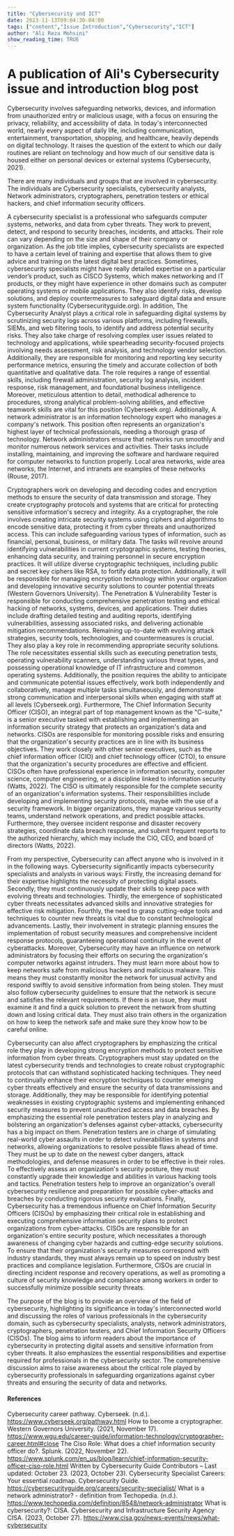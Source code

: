 ```yaml
---
title: "Cybersecurity and ICT"
date: 2023-11-13T09:04:30-04:00
tags: ["content","Issue Introduction","Cybersecurity","ICT"]
author: "Ali Reza Mohsini"
show_reading_time: TRUE
---
```


# A publication of Ali's Cybersecurity issue and introduction blog post

Cybersecurity involves safeguarding networks, devices, and information from unauthorized entry or malicious usage, with a focus on ensuring the privacy, reliability, and accessibility of data. In today's interconnected world, nearly every aspect of daily life, including communication, entertainment, transportation, shopping, and healthcare, heavily depends on digital technology. It raises the question of the extent to which our daily routines are reliant on technology and how much of our sensitive data is housed either on personal devices or external systems (Cybersecurity, 2021). 

There are many individuals and groups that are involved in cybersecurity. The individuals are Cybersecurity specialists, cybersecurity analysts, Network administrators, cryptographers, penetration testers or ethical hackers, and chief information security officers. 

A cybersecurity specialist is a professional who safeguards computer systems, networks, and data from cyber threats. They work to prevent, detect, and respond to security breaches, incidents, and attacks. Their role can vary depending on the size and shape of their company or organization. As the job title implies, cybersecurity specialists are expected to have a certain level of training and expertise that allows them to give advice and training on the latest digital best practices. Sometimes, cybersecurity specialists might have really detailed expertise on a particular vendor’s product, such as CISCO Systems, which makes networking and IT products, or they might have experience in other domains such as computer operating systems or mobile applications. They also identify risks, develop solutions, and deploy countermeasures to safeguard digital data and ensure system functionality (Cybersecurityguide.org). In addition, The Cybersecurity Analyst plays a critical role in safeguarding digital systems by scrutinizing security logs across various platforms, including firewalls, SIEMs, and web filtering tools, to identify and address potential security risks. They also take charge of resolving complex user issues related to technology and applications, while spearheading security-focused projects involving needs assessment, risk analysis, and technology vendor selection. Additionally, they are responsible for monitoring and reporting key security performance metrics, ensuring the timely and accurate collection of both quantitative and qualitative data. The role requires a range of essential skills, including firewall administration, security log analysis, incident response, risk management, and foundational business intelligence. Moreover, meticulous attention to detail, methodical adherence to procedures, strong analytical problem-solving abilities, and effective teamwork skills are vital for this position (Cyberseek.org). Additionally, A network administrator is an information technology expert who manages a company's network. This position often represents an organization's highest layer of technical professionals, needing a thorough grasp of technology. Network administrators ensure that networks run smoothly and monitor numerous network services and activities. Their tasks include installing, maintaining, and improving the software and hardware required for computer networks to function properly. Local area networks, wide area networks, the Internet, and intranets are examples of these networks (Rouse, 2017).

Cryptographers work on developing and decoding codes and encryption methods to ensure the security of data transmission and storage. They create cryptography protocols and systems that are critical for protecting sensitive information's secrecy and integrity.  As a cryptographer, the role involves creating intricate security systems using ciphers and algorithms to encode sensitive data, protecting it from cyber threats and unauthorized access. This can include safeguarding various types of information, such as financial, personal, business, or military data. The tasks will revolve around identifying vulnerabilities in current cryptographic systems, testing theories, enhancing data security, and training personnel in secure encryption practices. It will utilize diverse cryptographic techniques, including public and secret key ciphers like RSA, to fortify data protection. Additionally, it will be responsible for managing encryption technology within your organization and developing innovative security solutions to counter potential threats (Western Governors University). The Penetration & Vulnerability Tester is responsible for conducting comprehensive penetration testing and ethical hacking of networks, systems, devices, and applications. Their duties include drafting detailed testing and auditing reports, identifying vulnerabilities, assessing associated risks, and delivering actionable mitigation recommendations. Remaining up-to-date with evolving attack strategies, security tools, technologies, and countermeasures is crucial. They also play a key role in recommending appropriate security solutions. The role necessitates essential skills such as executing penetration tests, operating vulnerability scanners, understanding various threat types, and possessing operational knowledge of IT infrastructure and common operating systems. Additionally, the position requires the ability to anticipate and communicate potential issues effectively, work both independently and collaboratively, manage multiple tasks simultaneously, and demonstrate strong communication and interpersonal skills when engaging with staff at all levels (Cyberseek.org). Furthermore, The Chief Information Security Officer (CISO), an integral part of top management known as the "C-suite," is a senior executive tasked with establishing and implementing an information security strategy that protects an organization's data and networks. CISOs are responsible for monitoring possible risks and ensuring that the organization's security practices are in line with its business objectives. They work closely with other senior executives, such as the chief information officer (CIO) and chief technology officer (CTO), to ensure that the organization's security procedures are effective and efficient. CISOs often have professional experience in information security, computer science, computer engineering, or a discipline linked to information security (Watts, 2022). The CISO is ultimately responsible for the complete security of an organization's information systems. Their responsibilities include developing and implementing security protocols, maybe with the use of a security framework. In bigger organizations, they manage various security teams, understand network operations, and predict possible attacks. Furthermore, they oversee incident response and disaster recovery strategies, coordinate data breach response, and submit frequent reports to the authorized hierarchy, which may include the CIO, CEO, and board of directors (Watts, 2022). 

From my perspective, Cybersecurity can affect anyone who is involved in it in the following ways. Cybersecurity significantly impacts cybersecurity specialists and analysts in various ways: Firstly, the increasing demand for their expertise highlights the necessity of protecting digital assets. Secondly, they must continuously update their skills to keep pace with evolving threats and technologies. Thirdly, the emergence of sophisticated cyber threats necessitates advanced skills and innovative strategies for effective risk mitigation. Fourthly, the need to grasp cutting-edge tools and techniques to counter new threats is vital due to constant technological advancements. Lastly, their involvement in strategic planning ensures the implementation of robust security measures and comprehensive incident response protocols, guaranteeing operational continuity in the event of cyberattacks. Moreover, Cybersecurity may have an influence on network administrators by focusing their efforts on securing the organization's computer networks against intruders. They must learn more about how to keep networks safe from malicious hackers and malicious malware. This means they must constantly monitor the network for unusual activity and respond swiftly to avoid sensitive information from being stolen. They must also follow cybersecurity guidelines to ensure that the network is secure and satisfies the relevant requirements. If there is an issue, they must examine it and find a quick solution to prevent the network from shutting down and losing critical data. They must also train others in the organization on how to keep the network safe and make sure they know how to be careful online.

Cybersecurity can also affect cryptographers by emphasizing the critical role they play in developing strong encryption methods to protect sensitive information from cyber threats. Cryptographers must stay updated on the latest cybersecurity trends and technologies to create robust cryptographic protocols that can withstand sophisticated hacking techniques. They need to continually enhance their encryption techniques to counter emerging cyber threats effectively and ensure the security of data transmissions and storage. Additionally, they may be responsible for identifying potential weaknesses in existing cryptographic systems and implementing enhanced security measures to prevent unauthorized access and data breaches. By emphasizing the essential role penetration testers play in analyzing and bolstering an organization's defenses against cyber-attacks, cybersecurity has a big impact on them. Penetration testers are in charge of simulating real-world cyber assaults in order to detect vulnerabilities in systems and networks, allowing organizations to resolve possible flaws ahead of time. They must be up to date on the newest cyber dangers, attack methodologies, and defense measures in order to be effective in their roles. To effectively assess an organization's security posture, they must constantly upgrade their knowledge and abilities in various hacking tools and tactics. Penetration testers help to improve an organization's overall cybersecurity resilience and preparation for possible cyber-attacks and breaches by conducting rigorous security evaluations. Finally, Cybersecurity has a tremendous influence on Chief Information Security Officers (CISOs) by emphasizing their critical role in establishing and executing comprehensive information security plans to protect organizations from cyber-attacks. CISOs are responsible for an organization's entire security posture, which necessitates a thorough awareness of changing cyber hazards and cutting-edge security solutions. To ensure that their organization's security measures correspond with industry standards, they must always remain up to speed on industry best practices and compliance legislation. Furthermore, CISOs are crucial in directing incident response and recovery operations, as well as promoting a culture of security knowledge and compliance among workers in order to successfully minimize possible security threats.

The purpose of the blog is to provide an overview of the field of cybersecurity, highlighting its significance in today's interconnected world and discussing the roles of various professionals in the cybersecurity domain, such as cybersecurity specialists, analysts, network administrators, cryptographers, penetration testers, and Chief Information Security Officers (CISOs). The blog aims to inform readers about the importance of cybersecurity in protecting digital assets and sensitive information from cyber threats. It also emphasizes the essential responsibilities and expertise required for professionals in the cybersecurity sector. The comprehensive discussion aims to raise awareness about the critical role played by cybersecurity professionals in safeguarding organizations against cyber threats and ensuring the security of data and networks.

#### References
Cybersecurity career pathway. Cyberseek. (n.d.). https://www.cyberseek.org/pathway.html
How to become a cryptographer. Western Governors University. (2021, November 17). https://www.wgu.edu/career-guide/information-technology/cryptographer-career.html#close 
The Ciso Role: What does a chief information security officer do?. Splunk. (2022, November 22). https://www.splunk.com/en_us/blog/learn/chief-information-security-officer-ciso-role.html 
Written by  Cybersecurity Guide Contributors – Last updated: October 23. (2023, October 23). Cybersecurity Specialist Careers: Your essential roadmap. Cybersecurity Guide. https://cybersecurityguide.org/careers/security-specialist/ 
What is a network administrator? - definition from Techopedia. (n.d.). https://www.techopedia.com/definition/8548/network-administrator 
What is cybersecurity?: CISA. Cybersecurity and Infrastructure Security Agency CISA. (2023, October 27). https://www.cisa.gov/news-events/news/what-cybersecurity 


